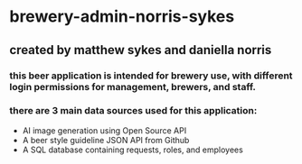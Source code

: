 # brewery-admin-norris-sykes

## created by matthew sykes and daniella norris 

### this beer application is intended for brewery use, with different login permissions for management, brewers, and staff. 

### there are 3 main data sources used for this application:

- AI image generation using Open Source API
- A beer style guideline JSON API from Github
- A SQL database containing requests, roles, and employees